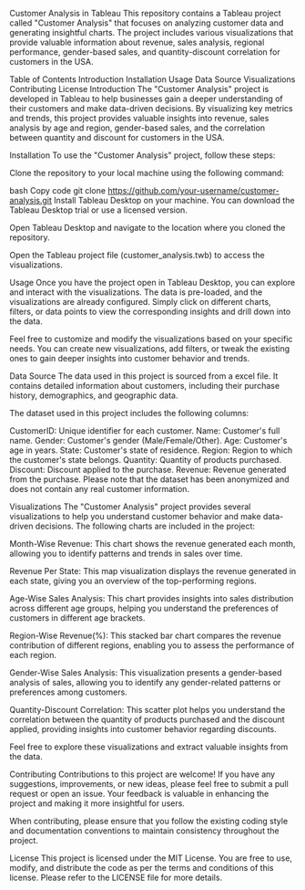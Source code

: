 Customer Analysis in Tableau
This repository contains a Tableau project called "Customer Analysis" that focuses on analyzing customer data and generating insightful charts. The project includes various visualizations that provide valuable information about revenue, sales analysis, regional performance, gender-based sales, and quantity-discount correlation for customers in the USA.

Table of Contents
Introduction
Installation
Usage
Data Source
Visualizations
Contributing
License
Introduction
The "Customer Analysis" project is developed in Tableau to help businesses gain a deeper understanding of their customers and make data-driven decisions. By visualizing key metrics and trends, this project provides valuable insights into revenue, sales analysis by age and region, gender-based sales, and the correlation between quantity and discount for customers in the USA.

Installation
To use the "Customer Analysis" project, follow these steps:

Clone the repository to your local machine using the following command:

bash
Copy code
git clone https://github.com/your-username/customer-analysis.git
Install Tableau Desktop on your machine. You can download the Tableau Desktop trial or use a licensed version.

Open Tableau Desktop and navigate to the location where you cloned the repository.

Open the Tableau project file (customer_analysis.twb) to access the visualizations.

Usage
Once you have the project open in Tableau Desktop, you can explore and interact with the visualizations. The data is pre-loaded, and the visualizations are already configured. Simply click on different charts, filters, or data points to view the corresponding insights and drill down into the data.

Feel free to customize and modify the visualizations based on your specific needs. You can create new visualizations, add filters, or tweak the existing ones to gain deeper insights into customer behavior and trends.

Data Source
The data used in this project is sourced from a excel file. It contains detailed information about customers, including their purchase history, demographics, and geographic data.

The dataset used in this project includes the following columns:

CustomerID: Unique identifier for each customer.
Name: Customer's full name.
Gender: Customer's gender (Male/Female/Other).
Age: Customer's age in years.
State: Customer's state of residence.
Region: Region to which the customer's state belongs.
Quantity: Quantity of products purchased.
Discount: Discount applied to the purchase.
Revenue: Revenue generated from the purchase.
Please note that the dataset has been anonymized and does not contain any real customer information.

Visualizations
The "Customer Analysis" project provides several visualizations to help you understand customer behavior and make data-driven decisions. The following charts are included in the project:

Month-Wise Revenue: This chart shows the revenue generated each month, allowing you to identify patterns and trends in sales over time.

Revenue Per State: This map visualization displays the revenue generated in each state, giving you an overview of the top-performing regions.

Age-Wise Sales Analysis: This chart provides insights into sales distribution across different age groups, helping you understand the preferences of customers in different age brackets.

Region-Wise Revenue(%): This stacked bar chart compares the revenue contribution of different regions, enabling you to assess the performance of each region.

Gender-Wise Sales Analysis: This visualization presents a gender-based analysis of sales, allowing you to identify any gender-related patterns or preferences among customers.

Quantity-Discount Correlation: This scatter plot helps you understand the correlation between the quantity of products purchased and the discount applied, providing insights into customer behavior regarding discounts.

Feel free to explore these visualizations and extract valuable insights from the data.

Contributing
Contributions to this project are welcome! If you have any suggestions, improvements, or new ideas, please feel free to submit a pull request or open an issue. Your feedback is valuable in enhancing the project and making it more insightful for users.

When contributing, please ensure that you follow the existing coding style and documentation conventions to maintain consistency throughout the project.

License
This project is licensed under the MIT License. You are free to use, modify, and distribute the code as per the terms and conditions of this license. Please refer to the LICENSE file for more details.
